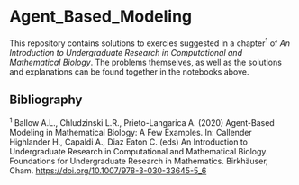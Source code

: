 # Agent_Based_Modeling
This repository contains solutions to exercies suggested in a chapter<sup>1</sup> of _An Introduction to Undergraduate Research in Computational and Mathematical Biology_.
The problems themselves, as well as the solutions and explanations can be found together in the notebooks above.
## Bibliography
<sup>1</sup> Ballow A.L., Chludzinski L.R., Prieto-Langarica A. (2020) Agent-Based Modeling in Mathematical Biology: A Few Examples. In: Callender Highlander H., Capaldi A., Diaz Eaton C. (eds) An Introduction to Undergraduate Research in Computational and Mathematical Biology. Foundations for Undergraduate Research in Mathematics. Birkhäuser, Cham. https://doi.org/10.1007/978-3-030-33645-5_6
